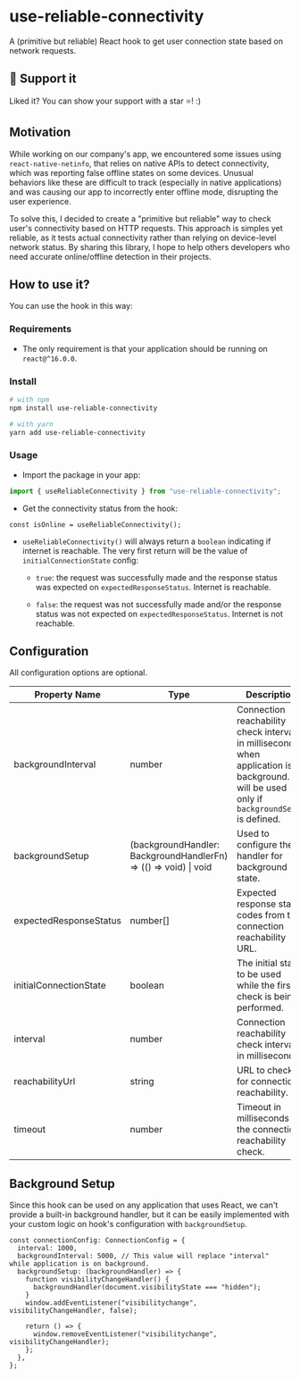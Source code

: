 # use-reliable-connectivity

A (primitive but reliable) React hook to get user connection state based on network requests.

## 🫶 Support it

Liked it? You can show your support with a star ⭐! :)

## Motivation

While working on our company's app, we encountered some issues using `react-native-netinfo`, that relies on native APIs to detect connectivity, which was reporting false offline states on some devices. Unusual behaviors like these are difficult to track (especially in native applications) and was causing our app to incorrectly enter offline mode, disrupting the user experience.

To solve this, I decided to create a "primitive but reliable" way to check user's connectivity based on HTTP requests. This approach is simples yet reliable, as it tests actual connectivity rather than relying on device-level network status.
By sharing this library, I hope to help others developers who need accurate online/offline detection in their projects.

## How to use it?

You can use the hook in this way:

### Requirements

- The only requirement is that your application should be running on `react@^16.0.0`.

### Install

```bash
# with npm
npm install use-reliable-connectivity

# with yarn
yarn add use-reliable-connectivity
```

### Usage

- Import the package in your app:

```ts
import { useReliableConnectivity } from "use-reliable-connectivity";
```

- Get the connectivity status from the hook:

```tsx
const isOnline = useReliableConnectivity();
```

- `useReliableConnectivity()` will always return a `boolean` indicating if internet is reachable. The very first return will be the value of `initialConnectionState` config:

  - `true`: the request was successfully made and the response status was expected on `expectedResponseStatus`. Internet is reachable.

  - `false`: the request was not successfully made and/or the response status was not expected on `expectedResponseStatus`. Internet is not reachable.

## Configuration

All configuration options are optional.

| Property Name          | Type                                                             | Description                                                                                                                                     | Default                                                                                |
| ---------------------- | ---------------------------------------------------------------- | ----------------------------------------------------------------------------------------------------------------------------------------------- | -------------------------------------------------------------------------------------- |
| backgroundInterval     | number                                                           | Connection reachability check interval in milliseconds when application is on background. It will be used only if `backgroundSetup` is defined. | 10000                                                                                  |
| backgroundSetup        | (backgroundHandler: BackgroundHandlerFn) => (() => void) \| void | Used to configure the handler for background state.                                                                                             | undefined                                                                              |
| expectedResponseStatus | number[]                                                         | Expected response status codes from the connection reachability URL.                                                                            | [204]                                                                                  |
| initialConnectionState | boolean                                                          | The initial state to be used while the first check is being performed.                                                                          | true                                                                                   |
| interval               | number                                                           | Connection reachability check interval in milliseconds.                                                                                         | 1000                                                                                   |
| reachabilityUrl        | string                                                           | URL to check for connection reachability.                                                                                                       | "[https://clients3.google.com/generate_204](https://clients3.google.com/generate_204)" |
| timeout                | number                                                           | Timeout in milliseconds for the connection reachability check.                                                                                  | 3000                                                                                   |

## Background Setup

Since this hook can be used on any application that uses React, we can't provide a built-in background handler, but it can be easily implemented with your custom logic on hook's configuration with `backgroundSetup`.

```tsx
const connectionConfig: ConnectionConfig = {
  interval: 1000,
  backgroundInterval: 5000, // This value will replace "interval" while application is on background.
  backgroundSetup: (backgroundHandler) => {
    function visibilityChangeHandler() {
      backgroundHandler(document.visibilityState === "hidden");
    }
    window.addEventListener("visibilitychange", visibilityChangeHandler, false);

    return () => {
      window.removeEventListener("visibilitychange", visibilityChangeHandler);
    };
  },
};
```
